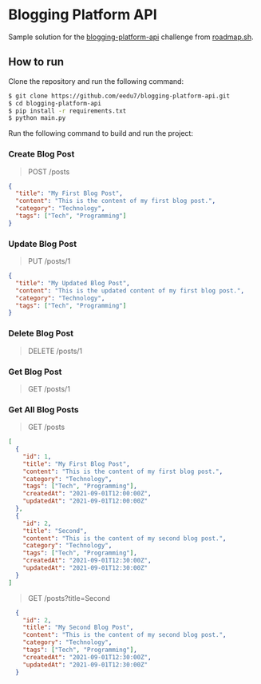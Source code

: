 # Blogging Platform API

Sample solution for the [blogging-platform-api](https://roadmap.sh/projects/blogging-platform-api) challenge from [roadmap.sh](https://roadmap.sh/).

## How to run

Clone the repository and run the following command:

```bash
$ git clone https://github.com/eedu7/blogging-platform-api.git
$ cd blogging-platform-api
$ pip install -r requirements.txt
$ python main.py
```

Run the following command to build and run the project:

### Create Blog Post
> POST /posts
```json
{
  "title": "My First Blog Post",
  "content": "This is the content of my first blog post.",
  "category": "Technology",
  "tags": ["Tech", "Programming"]
}
```

### Update Blog Post
> PUT /posts/1
```json
{
  "title": "My Updated Blog Post",
  "content": "This is the updated content of my first blog post.",
  "category": "Technology",
  "tags": ["Tech", "Programming"]
}
```

### Delete Blog Post
> DELETE /posts/1

### Get Blog Post
> GET /posts/1

### Get All Blog Posts
> GET /posts
```json
[
  {
    "id": 1,
    "title": "My First Blog Post",
    "content": "This is the content of my first blog post.",
    "category": "Technology",
    "tags": ["Tech", "Programming"],
    "createdAt": "2021-09-01T12:00:00Z",
    "updatedAt": "2021-09-01T12:00:00Z"
  },
  {
    "id": 2,
    "title": "Second",
    "content": "This is the content of my second blog post.",
    "category": "Technology",
    "tags": ["Tech", "Programming"],
    "createdAt": "2021-09-01T12:30:00Z",
    "updatedAt": "2021-09-01T12:30:00Z"
  }
]
```
> GET /posts?title=Second
```json
  {
    "id": 2,
    "title": "My Second Blog Post",
    "content": "This is the content of my second blog post.",
    "category": "Technology",
    "tags": ["Tech", "Programming"],
    "createdAt": "2021-09-01T12:30:00Z",
    "updatedAt": "2021-09-01T12:30:00Z"
  }
```

